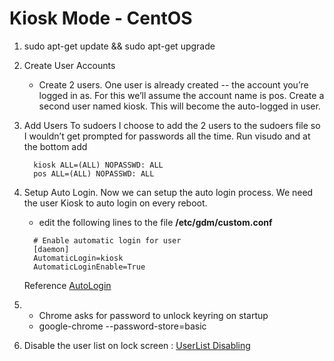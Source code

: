 # Kiosk Mode - CentOS

1. sudo apt-get update && sudo apt-get upgrade
2. Create User Accounts
   * Create 2 users. One user is already created -- the account you’re logged in as. For this we’ll assume the account name is      pos. Create a second user named kiosk. This will become the auto-logged in user.
3. Add Users To sudoers I choose to add the 2 users to the sudoers file so I wouldn’t get prompted for passwords all the time.    Run visudo and at the bottom add
    ~~~
      kiosk ALL=(ALL) NOPASSWD: ALL
      pos ALL=(ALL) NOPASSWD: ALL
4. Setup Auto Login. Now we can setup the auto login process. We need the user Kiosk to auto login on every reboot. 
   * edit the following lines to the file __/etc/gdm/custom.conf__
    ~~~~~ 
      # Enable automatic login for user
      [daemon]
      AutomaticLogin=kiosk
      AutomaticLoginEnable=True 
    ~~~~~    
    Reference [AutoLogin](https://wiki.archlinux.org/index.php/GDM)
    
5. * Chrome asks for password to unlock keyring on startup
   * google-chrome --password-store=basic
6. Disable the user list on lock screen : [UserList Disabling](https://help.gnome.org/admin/system-admin-guide/stable/login-userlist-disable.html.en)
